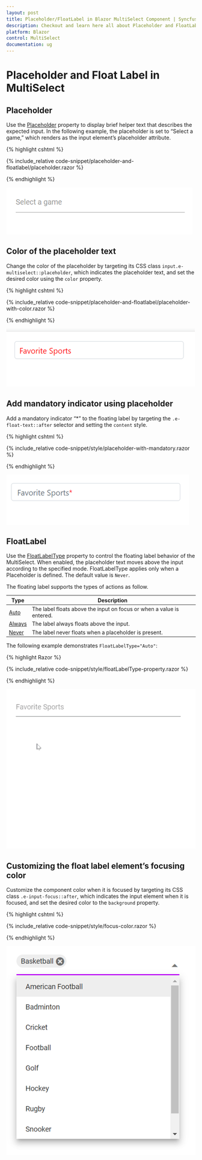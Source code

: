 ```yaml
---
layout: post
title: Placeholder/FloatLabel in Blazor MultiSelect Component | Syncfusion
description: Checkout and learn here all about Placeholder and FloatLabel in Syncfusion Blazor MultiSelect component and more.
platform: Blazor
control: MultiSelect
documentation: ug
---
```


# Placeholder and Float Label in MultiSelect

## Placeholder

Use the [Placeholder](https://help.syncfusion.com/cr/blazor/Syncfusion.Blazor.DropDowns.SfMultiSelect-2.html#Syncfusion_Blazor_DropDowns_SfMultiSelect_2_Placeholder) property to display brief helper text that describes the expected input. In the following example, the placeholder is set to “Select a game,” which renders as the input element’s placeholder attribute.

{% highlight cshtml %}

{% include_relative code-snippet/placeholder-and-floatlabel/placeholder.razor %}

{% endhighlight %}

![Blazor MultiSelect with placeholder](./images/placeholder-and-floatlabel/blazor_MultiSelect_placeholder.png)

## Color of the placeholder text

Change the color of the placeholder by targeting its CSS class `input.e-multiselect::placeholder`, which indicates the placeholder text, and set the desired color using the `color` property.

{% highlight cshtml %}

{% include_relative code-snippet/placeholder-and-floatlabel/placeholder-with-color.razor %}

{% endhighlight %}

![Blazor MultiSelect Dropdown with color placeholder](./images/style/blazor_multiselect_placeholder-color.png)

## Add mandatory indicator using placeholder

Add a mandatory indicator “*” to the floating label by targeting the `.e-float-text::after` selector and setting the `content` style.

{% highlight cshtml %}

{% include_relative code-snippet/style/placeholder-with-mandatory.razor %}

{% endhighlight %}

![Blazor MultiSelect Dropdown with mandatory indicator placeholder](./images/style/blazor_multiselect_placeholder-with-mandatory.png)

## FloatLabel

Use the [FloatLabelType](https://help.syncfusion.com/cr/blazor/Syncfusion.Blazor.DropDowns.SfMultiSelect-2.html#Syncfusion_Blazor_DropDowns_SfMultiSelect_2_FloatLabelType) property to control the floating label behavior of the MultiSelect. When enabled, the placeholder text moves above the input according to the specified mode. FloatLabelType applies only when a Placeholder is defined. The default value is `Never`.

The floating label supports the types of actions as follow.

Type     | Description
------------ | -------------
[Auto](https://help.syncfusion.com/cr/blazor/Syncfusion.Blazor.Inputs.FloatLabelType.html#Syncfusion_Blazor_Inputs_FloatLabelType_Auto) | The label floats above the input on focus or when a value is entered.
[Always](https://help.syncfusion.com/cr/blazor/Syncfusion.Blazor.Inputs.FloatLabelType.html#Syncfusion_Blazor_Inputs_FloatLabelType_Always) | The label always floats above the input.
[Never](https://help.syncfusion.com/cr/blazor/Syncfusion.Blazor.Inputs.FloatLabelType.html#Syncfusion_Blazor_Inputs_FloatLabelType_Never) | The label never floats when a placeholder is present.

The following example demonstrates `FloatLabelType="Auto"`:

{% highlight Razor %}

{% include_relative code-snippet/style/floatLabelType-property.razor %}

{% endhighlight %}

![Blazor MultiSelect Dropdown with FloatLabelType property](./images/style/blazor_multiselect_floatLabelType-property.gif)

## Customizing the float label element’s focusing color

Customize the component color when it is focused by targeting its CSS class `.e-input-focus::after`, which indicates the input element when it is focused, and set the desired color to the `background` property.

{% highlight cshtml %}

{% include_relative code-snippet/style/focus-color.razor %}

{% endhighlight %}

![Blazor MultiSelect Dropdown focus color](./images/style/blazor_multiselect_focus-color.png)